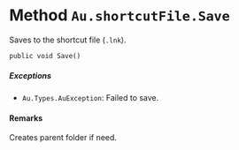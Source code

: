# Method `Au.shortcutFile.Save`

Saves to the shortcut file (`.lnk`).

```
public void Save()
```

##### Exceptions

- `Au.Types.AuException`:
    Failed to save.

#### Remarks

Creates parent folder if need.